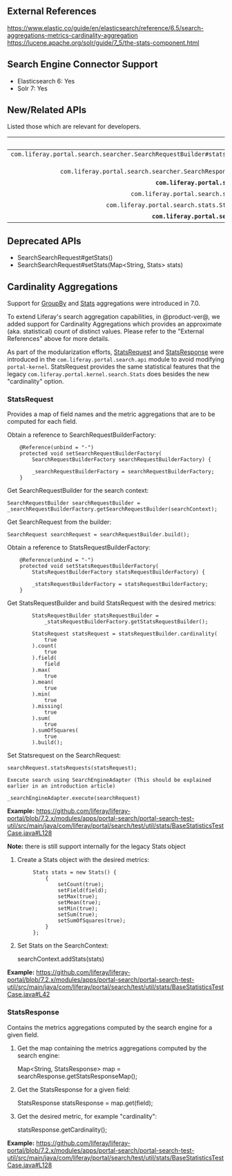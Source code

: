 ## External References

https://www.elastic.co/guide/en/elasticsearch/reference/6.5/search-aggregations-metrics-cardinality-aggregation
https://lucene.apache.org/solr/guide/7_5/the-stats-component.html

## Search Engine Connector Support
* Elasticsearch 6: Yes
* Solr 7: Yes

## New/Related APIs

Listed those which are relevant for developers.
 
API (FQCN) | Provided by Artifact |
---------: | :------------------: |
`com.liferay.portal.search.searcher.SearchRequestBuilder#statsRequests(StatsRequest... statsRequests)` | com.liferay.portal.search.api
`com.liferay.portal.search.searcher.SearchResponse#getStatsResponseMap()` | com.liferay.portal.search.api
**`com.liferay.portal.search.stats.StatsRequest`** |	com.liferay.portal.search.api
`com.liferay.portal.search.stats.StatsRequestBuilder` |	com.liferay.portal.search.api
`com.liferay.portal.search.stats.StatsRequestBuilderFactory` |	com.liferay.portal.search.api
**`com.liferay.portal.search.stats.StatsResponse`** |	com.liferay.portal.search.api

## Deprecated APIs
* SearchSearchRequest#getStats()
* SearchSearchRequest#setStats(Map<String, Stats> stats)

## Cardinality Aggregations

Support for [GroupBy](https://github.com/liferay/liferay-portal/blob/7.2.x/portal-kernel/src/com/liferay/portal/kernel/search/GroupBy.java) and [Stats](https://github.com/liferay/liferay-portal/blob/7.2.x/portal-kernel/src/com/liferay/portal/kernel/search/Stats.java) aggregations were introduced in 7.0.

To extend Liferay's search aggregation capabilities, in @product-ver@, we added support for Cardinality Aggregations which provides an approximate (aka. statistical) count of distinct values. Please refer to the "External References" above for more details.

As part of the modularization efforts, [StatsRequest](https://github.com/liferay/liferay-portal/blob/7.2.x/modules/apps/portal-search/portal-search-api/src/main/java/com/liferay/portal/search/stats/StatsRequest.java) and [StatsResponse](https://github.com/liferay/liferay-portal/blob/7.2.x/modules/apps/portal-search/portal-search-api/src/main/java/com/liferay/portal/search/stats/StatsResponse.java) were introduced in the `com.liferay.portal.search.api` module to avoid modifying `portal-kernel`. StatsRequest provides the same statistical features that the legacy `com.liferay.portal.kernel.search.Stats` does besides the new "cardinality" option.

### StatsRequest

Provides a map of field names and the metric aggregations that are to be computed for each field.

Obtain a reference to SearchRequestBuilderFactory:

    	@Reference(unbind = "-")
    	protected void setSearchRequestBuilderFactory(
    		SearchRequestBuilderFactory searchRequestBuilderFactory) {

    		_searchRequestBuilderFactory = searchRequestBuilderFactory;
    	}

Get SearchRequestBuilder for the search context:

    SearchRequestBuilder searchRequestBuilder = _searchRequestBuilderFactory.getSearchRequestBuilder(searchContext);

Get SearchRequest from the builder:

    SearchRequest searchRequest = searchRequestBuilder.build();

Obtain a reference to StatsRequestBuilderFactory:

    	@Reference(unbind = "-")
    	protected void setStatsRequestBuilderFactory(
    		StatsRequestBuilderFactory statsRequestBuilderFactory) {

    		_statsRequestBuilderFactory = statsRequestBuilderFactory;
    	}

Get StatsRequestBuilder and build StatsRequest with the desired metrics:

    		StatsRequestBuilder statsRequestBuilder =
    			_statsRequestBuilderFactory.getStatsRequestBuilder();

    		StatsRequest statsRequest = statsRequestBuilder.cardinality(
    			true
    		).count(
    			true
    		).field(
    			field
    		).max(
    			true
    		).mean(
    			true
    		).min(
    			true
    		).missing(
    			true
    		).sum(
    			true
    		).sumOfSquares(
    			true
    		).build();

Set Statsrequest on the SearchRequest:

    searchRequest.statsRequests(statsRequest);

    Execute search using SearchEngineAdapter (This should be explained earlier in an introduction article)

    _searchEngineAdapter.execute(searchRequest)

**Example:** https://github.com/liferay/liferay-portal/blob/7.2.x/modules/apps/portal-search/portal-search-test-util/src/main/java/com/liferay/portal/search/test/util/stats/BaseStatisticsTestCase.java#L128

**Note:** there is still support internally for the legacy Stats object

1. Create a Stats object with the desired metrics:

    		Stats stats = new Stats() {
    			{
    				setCount(true);
    				setField(field);
    				setMax(true);
    				setMean(true);
    				setMin(true);
    				setSum(true);
    				setSumOfSquares(true);
    			}
    		};

2. Set Stats on the SearchContext:

    searchContext.addStats(stats)

**Example:** https://github.com/liferay/liferay-portal/blob/7.2.x/modules/apps/portal-search/portal-search-test-util/src/main/java/com/liferay/portal/search/test/util/stats/BaseStatisticsTestCase.java#L42

### StatsResponse

Contains the metrics aggregations computed by the search engine for a given field.

1. Get the map containing the metrics aggregations computed by the search engine:

    Map<String, StatsResponse> map = searchResponse.getStatsResponseMap();

2. Get the StatsResponse for a given field:

    StatsResponse statsResponse = map.get(field);

3. Get the desired metric, for example "cardinality":

    statsResponse.getCardinality();

**Example:** https://github.com/liferay/liferay-portal/blob/7.2.x/modules/apps/portal-search/portal-search-test-util/src/main/java/com/liferay/portal/search/test/util/stats/BaseStatisticsTestCase.java#L128
